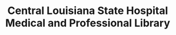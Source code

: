 ---
layout: repo
title: "Central Louisiana State Hospital Medical and Professional Library"
id: 25534
permalink: repos/25534/
---